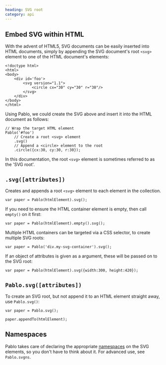 ```yaml
--- 
heading: SVG root
category: api
---
```


Embed SVG within HTML
---------------------

With the advent of HTML5, SVG documents can be easily inserted into HTML documents, simply by appending the SVG document's root `<svg>` element to one of the HTML document's elements:

    <!doctype html>
    <html>
    <body>
        <div id='foo'>
            <svg version="1.1">
                <circle cx="30" cy="30" r="30"/>
            </svg>
        </div>
    </body>
    </html>

Using Pablo, we could create the SVG above and insert it into the HTML document as follows:

    // Wrap the target HTML element
    Pablo('#foo')
        // Create a root <svg> element
        .svg()
        // Append a <circle> element to the root
        .circle({cx:30, cy:30, r:30});

In this documentation, the root `<svg>` element is sometimes referred to as the 'SVG root'.


`.svg([attributes])`
---------------------

Creates and appends a root `<svg>` element to each element in the collection.

    var paper = Pablo(htmlElement).svg();

If you need to ensure the HTML container element is empty, then call `empty()` on it first:

    var paper = Pablo(htmlElement).empty().svg();

Multiple HTML containers can be targeted via a CSS selector, to create multiple SVG roots:

    var paper = Pablo('div.my-svg-container').svg();

If an object of attributes is given as a argument, these will be passed on to the SVG root:
    
    var paper = Pablo(htmlElement).svg({width:300, height:420});


`Pablo.svg([attributes])`
--------------------------

To create an SVG root, but not append it to an HTML element straight away, use `Pablo.svg()`:

    var paper = Pablo.svg();
    
    paper.appendTo(htmlElement);


Namespaces
----------

Pablo takes care of declaring the appropriate [namespaces][namespaces] on the SVG elements, so you don't have to think about it. For advanced use, see `Pablo.svgns`.

[namespaces]: https://developer.mozilla.org/en-US/docs/SVG/Namespaces_Crash_Course